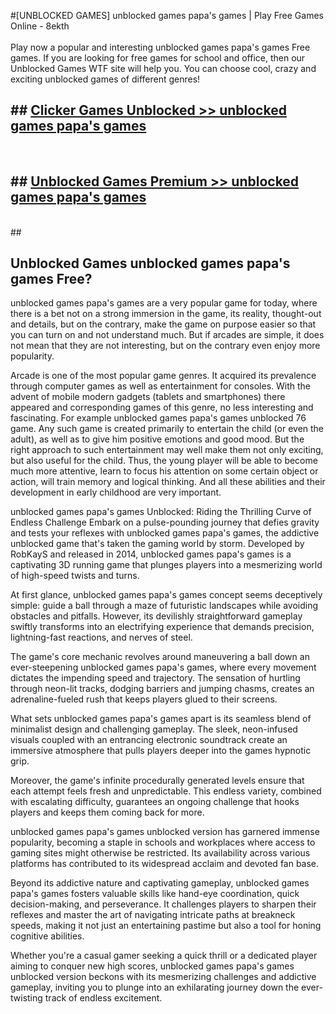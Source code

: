 #[UNBLOCKED GAMES] unblocked games papa's games | Play Free Games Online - 8ekth <br>
<br>
Play now a popular and interesting unblocked games papa's games Free games. If you are looking for free games for school and office, then our Unblocked Games WTF site will help you. You can choose cool, crazy and exciting unblocked games of different genres!


## ##  [Clicker Games Unblocked >> unblocked games papa's games](http://freeplayer.one?title=unblocked_games_papa's_games&ref=22)
  <br>

##  ## [Unblocked Games Premium >> unblocked games papa's games](http://freeplayer.one?title=unblocked_games_papa's_games&ref=22)
  <br>
  ##



## Unblocked Games unblocked games papa's games Free?

unblocked games papa's games are a very popular game for today, where there is a bet not on a strong immersion in the game, its reality, thought-out and details, but on the contrary, make the game on purpose easier so that you can turn on and not understand much. But if arcades are simple, it does not mean that they are not interesting, but on the contrary even enjoy more popularity.

Arcade is one of the most popular game genres. It acquired its prevalence through computer games as well as entertainment for consoles. With the advent of mobile modern gadgets (tablets and smartphones) there appeared and corresponding games of this genre, no less interesting and fascinating. For example unblocked games papa's games unblocked 76 game. Any such game is created primarily to entertain the child (or even the adult), as well as to give him positive emotions and good mood. But the right approach to such entertainment may well make them not only exciting, but also useful for the child. Thus, the young player will be able to become much more attentive, learn to focus his attention on some certain object or action, will train memory and logical thinking. And all these abilities and their development in early childhood are very important.

unblocked games papa's games Unblocked: Riding the Thrilling Curve of Endless Challenge
Embark on a pulse-pounding journey that defies gravity and tests your reflexes with unblocked games papa's games, the addictive unblocked game that's taken the gaming world by storm. Developed by RobKayS and released in 2014, unblocked games papa's games is a captivating 3D running game that plunges players into a mesmerizing world of high-speed twists and turns.

At first glance, unblocked games papa's games concept seems deceptively simple: guide a ball through a maze of futuristic landscapes while avoiding obstacles and pitfalls. However, its devilishly straightforward gameplay swiftly transforms into an electrifying experience that demands precision, lightning-fast reactions, and nerves of steel.

The game's core mechanic revolves around maneuvering a ball down an ever-steepening unblocked games papa's games, where every movement dictates the impending speed and trajectory. The sensation of hurtling through neon-lit tracks, dodging barriers and jumping chasms, creates an adrenaline-fueled rush that keeps players glued to their screens.

What sets unblocked games papa's games apart is its seamless blend of minimalist design and challenging gameplay. The sleek, neon-infused visuals coupled with an entrancing electronic soundtrack create an immersive atmosphere that pulls players deeper into the games hypnotic grip.

Moreover, the game's infinite procedurally generated levels ensure that each attempt feels fresh and unpredictable. This endless variety, combined with escalating difficulty, guarantees an ongoing challenge that hooks players and keeps them coming back for more.

unblocked games papa's games unblocked version has garnered immense popularity, becoming a staple in schools and workplaces where access to gaming sites might otherwise be restricted. Its availability across various platforms has contributed to its widespread acclaim and devoted fan base.

Beyond its addictive nature and captivating gameplay, unblocked games papa's games fosters valuable skills like hand-eye coordination, quick decision-making, and perseverance. It challenges players to sharpen their reflexes and master the art of navigating intricate paths at breakneck speeds, making it not just an entertaining pastime but also a tool for honing cognitive abilities.

Whether you're a casual gamer seeking a quick thrill or a dedicated player aiming to conquer new high scores, unblocked games papa's games unblocked version beckons with its mesmerizing challenges and addictive gameplay, inviting you to plunge into an exhilarating journey down the ever-twisting track of endless excitement.